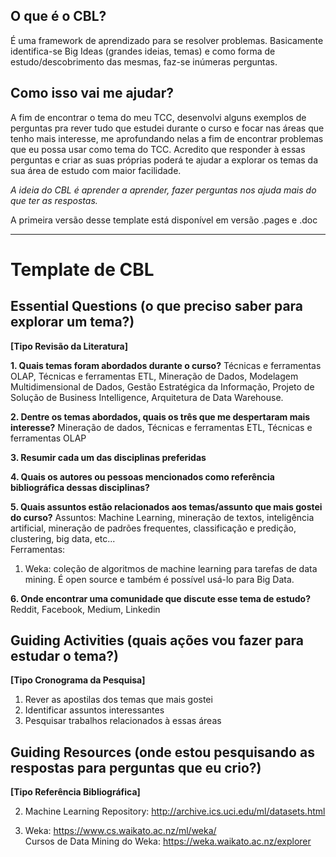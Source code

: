 
## O que é o CBL?
É uma framework de aprendizado para se resolver problemas. Basicamente identifica-se Big Ideas (grandes ideias, temas) e como forma de estudo/descobrimento das mesmas, faz-se inúmeras perguntas. 

## Como isso vai me ajudar?
A fim de encontrar o tema do meu TCC, desenvolvi alguns exemplos de perguntas pra rever tudo que estudei durante o curso e focar nas áreas que tenho mais interesse, me aprofundando nelas a fim de encontrar problemas que eu possa usar como tema do TCC. Acredito que responder à essas perguntas e criar as suas próprias poderá te ajudar a explorar os temas da sua área de estudo com maior facilidade. 

*A ideia do CBL é aprender a aprender, fazer perguntas nos ajuda mais do que ter as respostas.*

A primeira versão desse template está disponível em versão .pages e .doc 

_________________
# Template de CBL 
## Essential Questions (o que preciso saber para explorar um tema?)
**[Tipo Revisão da Literatura]**

**1. Quais temas foram abordados durante o curso?**  Técnicas e ferramentas OLAP,  Técnicas e ferramentas ETL, Mineração de Dados, Modelagem Multidimensional de Dados, Gestão Estratégica da Informação, Projeto de Solução de Business Intelligence, Arquitetura de Data Warehouse.

**2. Dentre os temas abordados, quais os três que me despertaram mais interesse?** Mineração de dados, Técnicas e ferramentas ETL, Técnicas e ferramentas OLAP

**3. Resumir cada um das disciplinas preferidas**

**4. Quais os autores ou pessoas mencionados como referência bibliográfica dessas disciplinas?**

**5. Quais assuntos estão relacionados aos temas/assunto que mais gostei do curso?** Assuntos: Machine Learning, mineração de textos, inteligência artificial, mineração de padrões frequentes, classificação e predição, clustering, big data, etc...  
Ferramentas:
  1. Weka: coleção de algoritmos de machine learning para tarefas de data mining. É open source e também é possível usá-lo para Big Data. 

**6. Onde encontrar uma comunidade que discute esse tema de estudo?** Reddit, Facebook, Medium, Linkedin

## Guiding Activities (quais ações vou fazer para estudar o tema?)
**[Tipo Cronograma da Pesquisa]**
1. Rever as apostilas dos temas que mais gostei  
2. Identificar assuntos interessantes  
3. Pesquisar trabalhos relacionados à essas áreas  

## Guiding Resources (onde estou pesquisando as respostas para perguntas que eu crio?)
**[Tipo Referência Bibliográfica]**

2. Machine Learning Repository:
http://archive.ics.uci.edu/ml/datasets.html

3. Weka: 
https://www.cs.waikato.ac.nz/ml/weka/  
Cursos de Data Mining do Weka: https://weka.waikato.ac.nz/explorer

